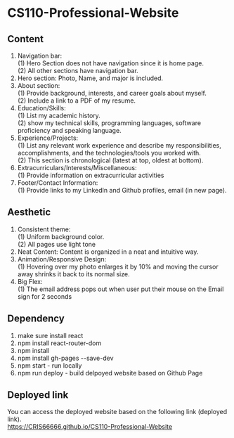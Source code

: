 # CS110-Professional-Website
## Content
1. Navigation bar:<br>
   (1) Hero Section does not have navigation since it is home page.<br>
   (2) All other sections have navigation bar.<br>
3. Hero section: Photo, Name, and major is included.<br>
4. About section:<br>
   (1) Provide background, interests, and career goals about myself.<br>
   (2) Include a link to a PDF of my resume.<br>
6. Education/Skills:<br>
   (1) List my academic history.<br>
   (2) show my technical skills, programming languages, software proficiency and speaking language.<br>
8. Experience/Projects:<br>
   (1) List any relevant work experience and describe my responsibilities, accomplishments, and the technologies/tools you worked with.<br>
   (2) This section is chronological (latest at top, oldest at bottom).<br>
10. Extracurriculars/Interests/Miscellaneous:<br>
    (1) Provide information on extracurricular activities<br>
12. Footer/Contact Information:<br>
    (1) Provide links to my LinkedIn and Github profiles, email (in new page).<br>
## Aesthetic
1. Consistent theme:<br>
   (1) Uniform background color.<br>
   (2) All pages use light tone<br>
3. Neat Content: Content is organized in a neat and intuitive way.<br>
4. Animation/Responsive Design:<br>
   (1) Hovering over my photo enlarges it by 10% and moving the cursor away shrinks it back to its normal size.<br>
6. Big Flex:<br>
   (1) The email address pops out when user put their mouse on the Email sign for 2 seconds<br>

## Dependency
1. make sure install react <br>
2. npm install react-router-dom <br>
3. npm install <br>
4. npm install gh-pages --save-dev <br>
5. npm start - run locally <br>
6. npm run deploy - build delpoyed website based on Github Page <br>

## Deployed link
You can access the deployed website based on the following link (deployed link). <br>
https://CRIS66666.github.io/CS110-Professional-Website
